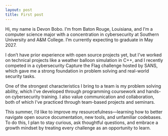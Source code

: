 ```yaml
---
layout: post
title: First post
---
```


Hi, my name is Devon Bobo. I’m from Baton Rouge, Louisiana, and I’m a computer science major with a concentration in cybersecurity at Southern University and A&M College. I’m currently expecting to graduate in May 2027.

I don’t have prior experience with open source projects yet, but I’ve worked on technical projects like a weather balloon simulation in C++, and I recently competed in a cybersecurity Capture the Flag challenge hosted by SANS, which gave me a strong foundation in problem solving and real-world security tasks.

One of the strongest characteristics I bring to a team is my problem solving ability, which I've developed through programming coursework and hands-on cybersecurity training. I also value communication and collaboration, both of which I’ve practiced through team-based projects and seminars.

This summer, I’d like to improve my resourcefulness—learning how to better navigate open source documentation, new tools, and unfamiliar codebases. To do this, I plan to stay curious, ask thoughtful questions, and embrace a growth mindset by treating every challenge as an opportunity to learn.

